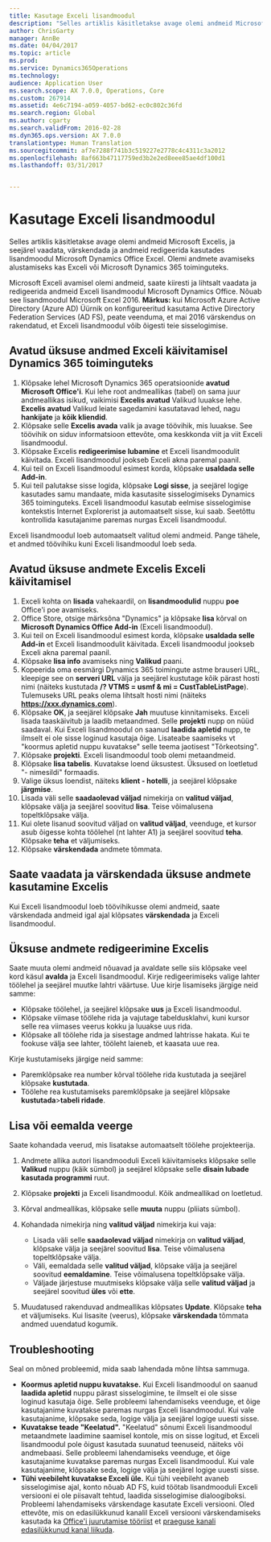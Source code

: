 ```yaml
---
title: Kasutage Exceli lisandmoodul
description: "Selles artiklis käsitletakse avage olemi andmeid Microsoft Excelis, ja seejärel vaadata, värskendada ja andmeid redigeerida kasutades lisandmoodul Microsoft Dynamics Office Excel. Olemi andmete avamiseks alustamiseks kas Exceli või Microsoft Dynamics 365 toiminguteks."
author: ChrisGarty
manager: AnnBe
ms.date: 04/04/2017
ms.topic: article
ms.prod: 
ms.service: Dynamics365Operations
ms.technology: 
audience: Application User
ms.search.scope: AX 7.0.0, Operations, Core
ms.custom: 267914
ms.assetid: 4e6c7194-a059-4057-bd62-ec0c802c36fd
ms.search.region: Global
ms.author: cgarty
ms.search.validFrom: 2016-02-28
ms.dyn365.ops.version: AX 7.0.0
translationtype: Human Translation
ms.sourcegitcommit: af7e7288f741b3c519227e2778c4c4311c3a2012
ms.openlocfilehash: 8af663b47117759ed3b2e2ed8eee85ae4df100d1
ms.lasthandoff: 03/31/2017


---
```


# <a name="use-the-excel-add-in"></a>Kasutage Exceli lisandmoodul

Selles artiklis käsitletakse avage olemi andmeid Microsoft Excelis, ja seejärel vaadata, värskendada ja andmeid redigeerida kasutades lisandmoodul Microsoft Dynamics Office Excel. Olemi andmete avamiseks alustamiseks kas Exceli või Microsoft Dynamics 365 toiminguteks.

Microsoft Exceli avamisel olemi andmeid, saate kiiresti ja lihtsalt vaadata ja redigeerida andmeid Exceli lisandmoodul Microsoft Dynamics Office. Nõuab see lisandmoodul Microsoft Excel 2016. **Märkus:** kui Microsoft Azure Active Directory (Azure AD) Üürnik on konfigureeritud kasutama Active Directory Federation Services (AD FS), peate veenduma, et mai 2016 värskendus on rakendatud, et Exceli lisandmoodul võib õigesti teie sisselogimise.

## <a name="open-entity-data-in-excel-when-you-start-from-dynamics-365-for-operations"></a>Avatud üksuse andmed Exceli käivitamisel Dynamics 365 toiminguteks
1.  Klõpsake lehel Microsoft Dynamics 365 operatsioonide **avatud Microsoft Office'i**. Kui lehe root andmeallikas (tabel) on sama juur andmeallikas isikud, vaikimisi **Excelis avatud** Valikud luuakse lehe. **Excelis avatud** Valikud leiate sagedamini kasutatavad lehed, nagu **hankijate** ja **kõik kliendid**.
2.  Klõpsake selle **Excelis avada** valik ja avage töövihik, mis luuakse. See töövihik on siduv informatsioon ettevõte, oma keskkonda viit ja viit Exceli lisandmoodul.
3.  Klõpsake Excelis **redigeerimise lubamine** et Exceli lisandmoodulit käivitada. Exceli lisandmoodul jookseb Exceli akna paremal paanil.
4.  Kui teil on Exceli lisandmoodul esimest korda, klõpsake **usaldada selle Add-in**.
5.  Kui teil palutakse sisse logida, klõpsake **Logi sisse**, ja seejärel logige kasutades samu mandaate, mida kasutasite sisselogimiseks Dynamics 365 toiminguteks. Exceli lisandmoodul kasutab eelmise sisselogimise kontekstis Internet Explorerist ja automaatselt sisse, kui saab. Seetõttu kontrollida kasutajanime paremas nurgas Exceli lisandmoodul.

Exceli lisandmoodul loeb automaatselt valitud olemi andmeid. Pange tähele, et andmed töövihiku kuni Exceli lisandmoodul loeb seda.

## <a name="open-entity-data-in-excel-when-you-start-from-excel"></a>Avatud üksuse andmete Excelis Exceli käivitamisel
1.  Exceli kohta on **lisada** vahekaardil, on **lisandmoodulid** nuppu **poe** Office'i poe avamiseks.
2.  Office Store, otsige märksõna "Dynamics" ja klõpsake **lisa** kõrval on **Microsoft Dynamics Office Add-in** (Exceli lisandmoodul).
3.  Kui teil on Exceli lisandmoodul esimest korda, klõpsake **usaldada selle Add-in** et Exceli lisandmoodulit käivitada. Exceli lisandmoodul jookseb Exceli akna paremal paanil.
4.  Klõpsake **lisa info** avamiseks ning **Valikud** paani.
5.  Kopeerida oma eesmärgi Dynamics 365 toimingute astme brauseri URL, kleepige see on **serveri URL** välja ja seejärel kustutage kõik pärast hosti nimi (näiteks kustutada **/? VTMS = usmf & mi = CustTableListPage**). Tulemuseks URL peaks olema lihtsalt hosti nimi (näiteks **https://xxx.dynamics.com**).
6.  Klõpsake **OK**, ja seejärel klõpsake **Jah** muutuse kinnitamiseks. Exceli lisada taaskäivitub ja laadib metaandmed. Selle **projekti** nupp on nüüd saadaval. Kui Exceli lisandmoodul on saanud **laadida apletid** nupp, te ilmselt ei ole sisse loginud kasutaja õige. Lisateabe saamiseks vt "koormus apletid nuppu kuvatakse" selle teema jaotisest "Tõrkeotsing".
7.  Klõpsake **projekti**. Exceli lisandmoodul toob olemi metaandmeid.
8.  Klõpsake **lisa tabelis**. Kuvatakse loend üksustest. Üksused on loetletud "- nimesildi" formaadis.
9.  Valige üksus loendist, näiteks **klient - hotelli**, ja seejärel klõpsake **järgmise**.
10. Lisada väli selle **saadaolevad väljad** nimekirja on **valitud väljad**, klõpsake välja ja seejärel soovitud **lisa**. Teise võimalusena topeltklõpsake välja.
11. Kui olete lisanud soovitud väljad on **valitud väljad**, veenduge, et kursor asub õigesse kohta töölehel (nt lahter A1) ja seejärel soovitud **teha**. Klõpsake **teha** et väljumiseks.
12. Klõpsake **värskendada** andmete tõmmata.

## <a name="view-and-update-entity-data-in-excel"></a>Saate vaadata ja värskendada üksuse andmete kasutamine Excelis
Kui Exceli lisandmoodul loeb töövihikusse olemi andmeid, saate värskendada andmeid igal ajal klõpsates **värskendada** ja Exceli lisandmoodul.

## <a name="edit-entity-data-in-excel"></a>Üksuse andmete redigeerimine Excelis
Saate muuta olemi andmeid nõuavad ja avaldate selle siis klõpsake veel kord käsul **avalda** ja Exceli lisandmoodul. Kirje redigeerimiseks valige lahter töölehel ja seejärel muutke lahtri väärtuse. Uue kirje lisamiseks järgige neid samme:

-   Klõpsake töölehel, ja seejärel klõpsake **uus** ja Exceli lisandmoodul.
-   Klõpsake viimase töölehe rida ja vajutage tabeldusklahvi, kuni kursor selle rea viimases veerus kokku ja luuakse uus rida.
-   Klõpsake all töölehe rida ja sisestage andmed lahtrisse hakata. Kui te fookuse välja see lahter, tööleht laieneb, et kaasata uue rea.

Kirje kustutamiseks järgige neid samme:

-   Paremklõpsake rea number kõrval töölehe rida kustutada ja seejärel klõpsake **kustutada**.
-   Töölehe rea kustutamiseks paremklõpsake ja seejärel klõpsake **kustutada**&gt;**tabeli ridade**.

## <a name="add-or-remove-columns"></a>Lisa või eemalda veerge
Saate kohandada veerud, mis lisatakse automaatselt töölehe projekteerija.

1.  Andmete allika autori lisandmooduli Exceli käivitamiseks klõpsake selle **Valikud** nuppu (käik sümbol) ja seejärel klõpsake selle **disain lubade kasutada programmi** ruut.
2.  Klõpsake **projekti** ja Exceli lisandmoodul. Kõik andmeallikad on loetletud.
3.  Kõrval andmeallikas, klõpsake selle **muuta** nuppu (pliiats sümbol).
4.  Kohandada nimekirja ning **valitud väljad** nimekirja kui vaja:
    -   Lisada väli selle **saadaolevad väljad** nimekirja on **valitud väljad**, klõpsake välja ja seejärel soovitud **lisa**. Teise võimalusena topeltklõpsake välja.
    -   Väli, eemaldada selle **valitud väljad**, klõpsake välja ja seejärel soovitud **eemaldamine**. Teise võimalusena topeltklõpsake välja.
    -   Väljade järjestuse muutmiseks klõpsake välja selle **valitud väljad** ja seejärel soovitud **üles** või **ette**.

5.  Muudatused rakenduvad andmeallikas klõpsates **Update**. Klõpsake **teha** et väljumiseks. Kui lisasite (veerus), klõpsake **värskendada** tõmmata andmed uuendatud kogumik.

## <a name="httpspowerappsmicrosoftcomenustutorialsdataplatforminteractiveexceltroubleshootingtroubleshooting"></a>[](https://powerapps.microsoft.com/enus/tutorials/dataplatforminteractiveexcel/#troubleshooting)Troubleshooting
Seal on mõned probleemid, mida saab lahendada mõne lihtsa sammuga.

-   **Koormus apletid nuppu kuvatakse.** Kui Exceli lisandmoodul on saanud **laadida apletid** nuppu pärast sisselogimine, te ilmselt ei ole sisse loginud kasutaja õige. Selle probleemi lahendamiseks veenduge, et õige kasutajanime kuvatakse paremas nurgas Exceli lisandmoodul. Kui vale kasutajanime, klõpsake seda, logige välja ja seejärel logige uuesti sisse.
-   **Kuvatakse teade "Keelatud".** "Keelatud" sõnumi Exceli lisandmoodul metaandmete laadimine saamisel kontole, mis on sisse logitud, et Exceli lisandmoodul pole õigust kasutada suunatud teenuseid, näiteks või andmebaasi. Selle probleemi lahendamiseks veenduge, et õige kasutajanime kuvatakse paremas nurgas Exceli lisandmoodul. Kui vale kasutajanime, klõpsake seda, logige välja ja seejärel logige uuesti sisse.
-   **Tühi veebileht kuvatakse Exceli üle.** Kui tühi veebileht avaneb sisselogimise ajal, konto nõuab AD FS, kuid töötab lisandmooduli Exceli versiooni ei ole piisavalt tehtud, laadida sisselogimise dialoogiboksi. Probleemi lahendamiseks värskendage kasutate Exceli versiooni. Oled ettevõte, mis on edasilükkunud kanalil Exceli versiooni värskendamiseks kasutada ka [Office'i juurutamise tööriist](https://technet.microsoft.com/library/jj219422.aspx) et [praeguse kanali edasilükkunud kanal liikuda](https://technet.microsoft.com/library/mt455210.aspx).



